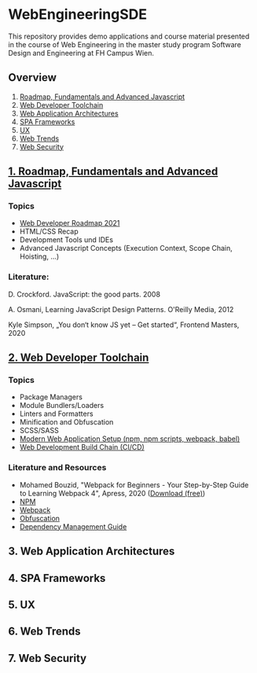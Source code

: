 # WebEngineeringSDE
This repository provides demo applications and course material presented in the course of Web Engineering in the master study program Software Design and Engineering at FH Campus Wien.

## Overview
1. [Roadmap, Fundamentals and Advanced Javascript](#fundamentals)
2. [Web Developer Toolchain](#toolchain)
3. [Web Application Architectures](#architectures)
4. [SPA Frameworks](#frameworks)
5. [UX](#ux)
6. [Web Trends](#trends)
7. [Web Security](#security)

## <a name="fundamentals" href="https://github.com/leonardo1710/WebEngineeringSDE/tree/main/1RoadmapAndFundamentals">1. Roadmap, Fundamentals and Advanced Javascript</a>
### Topics
* [Web Developer Roadmap 2021](https://github.com/kamranahmedse/developer-roadmap)
* HTML/CSS Recap
* Development Tools und IDEs
* Advanced Javascript Concepts (Execution Context, Scope Chain, Hoisting, ...)

### Literature:
D. Crockford. JavaScript: the good parts. 2008

A. Osmani, Learning JavaScript Design Patterns. O'Reilly Media, 2012

Kyle Simpson, „You don‘t know JS yet – Get started“, Frontend Masters, 2020


## <a toolchain="toolchain" href="https://github.com/leonardo1710/WebEngineeringSDE/tree/main/2WebDeveloperToolchain">2. Web Developer Toolchain</a>

### Topics
* Package Managers
* Module Bundlers/Loaders
* Linters and Formatters
* Minification and Obfuscation
* SCSS/SASS
* [Modern Web Application Setup (npm, npm scripts, webpack, babel)]() 
* [Web Development Build Chain (CI/CD)]()

### Literature and Resources
<ul>
    <li>Mohamed Bouzid, "Webpack for Beginners - Your Step-by-Step Guide to Learning Webpack 4", Apress, 2020 (<a href="https://link.springer.com/content/pdf/10.1007/978-1-4842-5896-5.pdf">Download (free)</a>)</li>
    <li><a href="https://www.npmjs.com/">NPM</a></li>
    <li><a href="https://webpack.js.org/">Webpack</a></li>
    <li><a href="https://medium.com/weekly-webtips/code-obfuscation-in-javascript-8c58757ec30b">Obfuscation</a></li>
    <li><a href="https://webdesign.tutsplus.com/tutorials/a-guide-to-dependency-management-in-front-end-development--cms-33963">Dependency Management Guide</a></li>
</ul>

## <a toolchain="architectures">3. Web Application Architectures</a>

## <a toolchain="frameworks">4. SPA Frameworks</a>

## <a toolchain="ux">5. UX</a>

## <a toolchain="trends">6. Web Trends</a>

## <a toolchain="security">7. Web Security</a>
